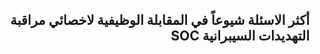 <div dir="rtl" align='right'>
  
## أكثر الاسئلة شيوعاً في المقابلة الوظيفية لاخصائي مراقبة التهديدات السيبرانية SOC
  
  <br> 
